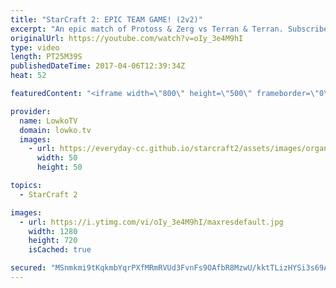```yaml
---
title: "StarCraft 2: EPIC TEAM GAME! (2v2)"
excerpt: "An epic match of Protoss & Zerg vs Terran & Terran. Subscribe for more videos: http://lowko.tv/youtube Proxy vs Proxy: https://goo.gl/iHc1jT  I haven't casted many team games in StarCraft 2 at all. While I'm very comfortable commentating and analysis professional matches of 1 versus 1, casting a 2 versus"
originalUrl: https://youtube.com/watch?v=oIy_3e4M9hI
type: video
length: PT25M39S
publishedDateTime: 2017-04-06T12:39:34Z
heat: 52

featuredContent: "<iframe width=\"800\" height=\"500\" frameborder=\"0\" src=\"https://www.youtube.com/embed/oIy_3e4M9hI\" allow=\"accelerometer; autoplay; encrypted-media; gyroscope; picture-in-picture\" allowfullscreen></iframe>"

provider:
  name: LowkoTV
  domain: lowko.tv
  images:
    - url: https://everyday-cc.github.io/starcraft2/assets/images/organizations/lowko.tv-50x50.jpg
      width: 50
      height: 50

topics:
  - StarCraft 2

images:
  - url: https://i.ytimg.com/vi/oIy_3e4M9hI/maxresdefault.jpg
    width: 1280
    height: 720
    isCached: true

secured: "MSnmkmi9tKqkmbYqrPXfMRmRVUd3FvnFs9OAfbR8MzwU/kktTLizHYSi3s69Ad+9GuHXPpaVbHULW5eKhubT0C1lkZ14c6L5UvusPv4gN2mxjtp05eQCTJdJEy1vXaf9skrFqwEz1vFGgNjQGrbk5+hR4l0Lb/zaUK6ZhEtbHS+AVnG/Kb9D2N7/T0tpWq6qE3ZMZSrSDX8pUFqFvdIqDLV9W0Gp6FViSTbmyfmrzzsDjl2i/lVgp3PSxdTxx9lnKwobAQhLe5ns/yxg2fA7SUG4JWPNEhFqDabG2ntk/aqqT/ToL2RHbuu5jBAAcR7J7oyKBEEoTgrYAiLnmCqss6AvFh+AK1X7ZiZB5qUHXSUvC/cJnHzDz4s54Qf/f3ASCSiAUC22LKfXJoGfHRm/Q0BfCD9bk+kWvr65ZIf7GS3rHVvMjtClzw3lut3desF6;pxCCEu1WgfRsYMfh1KKfvw=="
---
```



